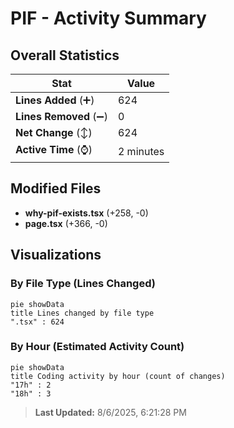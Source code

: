 # PIF - Activity Summary 

## Overall Statistics

| Stat                   | Value                                                             |
| ---------------------- | ----------------------------------------------------------------- |
| **Lines Added** (➕)   | 624                                          |
| **Lines Removed** (➖) | 0                                        |
| **Net Change** (↕)    | 624                |
| **Active Time** (⌚)   | 2 minutes |


## Modified Files
- **why-pif-exists.tsx** (+258, -0)
- **page.tsx** (+366, -0)

## Visualizations

### By File Type (Lines Changed)

```mermaid
pie showData
title Lines changed by file type
".tsx" : 624
```

### By Hour (Estimated Activity Count)

```mermaid
pie showData
title Coding activity by hour (count of changes)
"17h" : 2
"18h" : 3
```


> **Last Updated:** 8/6/2025, 6:21:28 PM